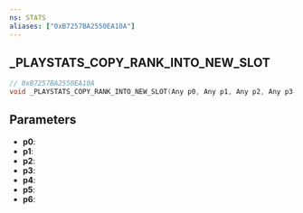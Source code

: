 ```yaml
---
ns: STATS
aliases: ["0xB7257BA2550EA10A"]
---
```

## _PLAYSTATS_COPY_RANK_INTO_NEW_SLOT

```c
// 0xB7257BA2550EA10A
void _PLAYSTATS_COPY_RANK_INTO_NEW_SLOT(Any p0, Any p1, Any p2, Any p3, Any p4, Any p5, Any p6);
```

## Parameters
* **p0**:
* **p1**:
* **p2**:
* **p3**:
* **p4**:
* **p5**:
* **p6**:

